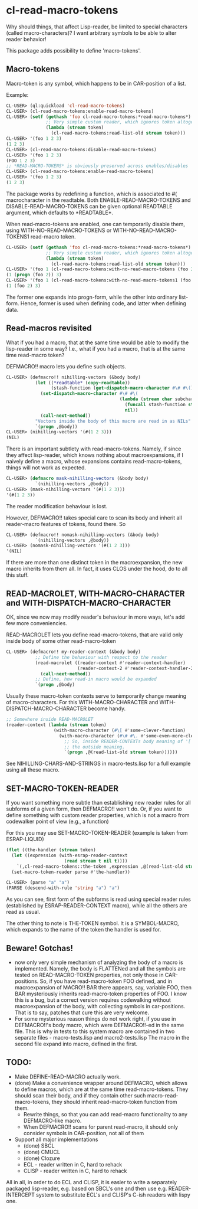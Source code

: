 cl-read-macro-tokens
====================

Why should things, that affect Lisp-reader, be limited to special characters (called macro-characters)?
I want arbitrary symbols to be able to alter reader behavior!

This package adds possibility to define 'macro-tokens'.

Macro-tokens
------------

Macro-token is any symbol, which happens to be in CAR-position of a list.

Example:
```lisp
CL-USER> (ql:quickload 'cl-read-macro-tokens)
CL-USER> (cl-read-macro-tokens:enable-read-macro-tokens)
CL-USER> (setf (gethash 'foo cl-read-macro-tokens:*read-macro-tokens*)
               ;; Very simple custom reader, which ignores token altogether
               (lambda (stream token)
                 (cl-read-macro-tokens:read-list-old stream token)))
CL-USER> '(foo 1 2 3)
(1 2 3)
CL-USER> (cl-read-macro-tokens:disable-read-macro-tokens)
CL-USER> '(foo 1 2 3)
(FOO 1 2 3)
;; *READ-MACRO-TOKENS* is obviously preserved across enables/disables
CL-USER> (cl-read-macro-tokens:enable-read-macro-tokens)
CL-USER> '(foo 1 2 3)
(1 2 3)
```
The package works by redefining a function, which is associated to #\( macrocharacter in the readtable.
Both ENABLE-READ-MACRO-TOKENS and DISABLE-READ-MACRO-TOKENS can be given optional READTABLE argument,
which defaults to \*READTABLE\*.

When read-macro-tokens are enabled, one can temporarily disable them, using
WITH-NO-READ-MACRO-TOKENS or WITH-NO-READ-MACRO-TOKENS1 read-macro token.

```lisp
CL-USER> (setf (gethash 'foo cl-read-macro-tokens:*read-macro-tokens*)
               ;; Very simple custom reader, which ignores token altogether
               (lambda (stream token)
                 (cl-read-macro-tokens:read-list-old stream token)))
CL-USER> '(foo 1 (cl-read-macro-tokens:with-no-read-macro-tokens (foo 2) 3))
(1 (progn (foo 2)) 3)
CL-USER> '(foo 1 (cl-read-macro-tokens:with-no-read-macro-tokens1 (foo 2) 3))
(1 (foo 2) 3)
```

The former one expands into progn-form, while the other into ordinary list-form.
Hence, former is used when defining code, and latter when defining data.

Read-macros revisited
---------------------

What if you had a macro, that at the same time would be able to modify the lisp-reader in some way?
I.e., what if you had a macro, that is at the same time read-macro token?

DEFMACRO!! macro lets you define such objects.

```lisp
CL-USER> (defmacro!! nihilling-vectors (&body body)
           (let ((*readtable* (copy-readtable))
                 (stash-function (get-dispatch-macro-character #\# #\()))
             (set-dispatch-macro-character #\# #\(
                                           (lambda (stream char subchar)
                                             (funcall stash-function stream char subchar)
                                             nil))
             (call-next-method))
           "Vectors inside the body of this macro are read in as NILs"
           `(progn ,@body))
CL-USER> (nihilling-vectors '(#(1 2 3)))
(NIL)
```

There is an important subtlety with read-macro-tokens. Namely, if since they affect
lisp-reader, which knows nothing about macroexpansions, if I naively define a macro,
whose expansions contains read-macro-tokens, things will not work as expected.

```lisp
CL-USER> (defmacro mask-nihilling-vectors (&body body)
           `(nihilling-vectors ,@body))
CL-USER> (mask-nihilling-vectors '(#(1 2 3)))
'(#(1 2 3))
```

The reader modification behaviour is lost.

However, DEFMACRO!! takes special care to scan its body and inherit all reader-macro
features of tokens, found there. So

```lisp
CL-USER> (defmacro!! nomask-nihilling-vectors (&body body)
           `(nihilling-vectors ,@body))
CL-USER> (nomask-nihilling-vectors '(#(1 2 3)))
'(NIL)
```

If there are more than one distinct token in the macroexpansion, the new macro inherits
from them all. In fact, it uses CLOS under the hood, do to all this stuff.

READ-MACROLET, WITH-MACRO-CHARACTER and WITH-DISPATCH-MACRO-CHARACTER
----------------------------------------------------------------------

OK, since we now may modify reader's behaviour in more ways, let's add few more conveniencies.

READ-MACROLET lets you define read-macro-tokens, that are valid only inside body of
some other read-macro-token

```lisp
CL-USER> (defmacro!! my-reader-context (&body body)
           ;; Define the behaviour with respect to the reader
           (read-macrolet ((reader-context #'reader-context-handler)
                           (reader-context-2 #'reader-context-handler-2))
             (call-next-method))
           ;; Define, how read-in macro would be expanded
           `(progn ,@body)
```

Usually these macro-token contexts serve to temporarily change meaning of macro-characters.
For this WITH-MACRO-CHARACTER and WITH-DISPATCH-MACRO-CHARACTER become handy.

```lisp
;; Somewhere inside READ-MACROLET
(reader-context (lambda (stream token)
                  (with-macro-character (#\[ #'some-clever-function)
                    (with-macro-character (#\# #\. #'some-even-more-clever-function)
                      ;; So, inside READER-CONTEXTs body meaning of '[' and '#.' would be different from
                      ;; the outside meaning.
                      `(progn ,@(read-list-old stream token))))))
```

See NIHILLING-CHARS-AND-STRINGS in macro-tests.lisp for a full example using all these macro.


SET-MACRO-TOKEN-READER
----------------------

If you want something more subtle than establishing new reader rules for all subforms of a given
form, then DEFMACRO!! won't do.
Or, if you want to define something with custom reader properties, which is not a macro from
codewalker point of view (e.g., a function)

For this you may use SET-MACRO-TOKEN-READER (example is taken from ESRAP-LIQUID)
```lisp
(flet ((the-handler (stream token)
  (let ((expression (with-esrap-reader-context
                      (read stream t nil t))))
    `(,cl-read-macro-tokens::the-token ,expression ,@(read-list-old stream token)))))
  (set-macro-token-reader parse #'the-handler))

CL-USER> (parse "a" "a")
(PARSE (descend-with-rule 'string "a") "a")
```

As you can see, first form of the subforms is read using special reader rules
(established by ESRAP-READER-CONTEXT macro), while all the others are read as usual.

The other thing to note is THE-TOKEN symbol. It is a SYMBOL-MACRO, which expands to the
name of the token the handler is used for.

Beware! Gotchas!
----------------

  - now only very simple mechanism of analyzing the body of a macro is implemented.
    Namely, the body is FLATTENed and all the symbols are tested on READ-MACRO-TOKEN properties,
    not only those in CAR-positions.
    So, if you have read-macro-token FOO defined, and in macroexpansion of
    MACRO!! BAR there appears, say, variable FOO, then BAR mysteriously inherits
    read-macro-token properties of FOO.
    I know this is a bug, but a correct version requires codewalking without macroexpansion of
    the body, with collecting symbols in car-positions.
    That is to say, patches that cure this are very welcome.
  - For some mysterious reason things do not work right, if you use
    in DEFMACRO!!'s body macro, which were DEFMACRO!!-ed in the same file.
    This is why in tests to this system macro are contained in two separate files - macro-tests.lisp
    and macro2-tests.lisp
    The macro in the second file expand into macro, defined in the first.
    

TODO:
-----

  - Make DEFINE-READ-MACRO actually work.
  - (done) Make a convenience wrapper around DEFMACRO, which allows to define macros,
    which are at the same time read-macro-tokens.
    They should scan their body, and if they contain other such macro-read-macro-tokens,
    they should inherit read-macro-token function from them.
    - Rewrite things, so that you can add read-macro functionality to any DEFMACRO-like macro.
    - When DEFMACRO!! scans for parent read-macro, it should only consider symbols in CAR-position, not
      all of them
  - Support all major implementations
    - (done) SBCL
    - (done) CMUCL
    - (done) Clozure
    - ECL - reader written in C, hard to rehack
    - CLISP - reader written in C, hard to rehack

All in all, in order to do ECL and CLISP, it is easier to write a separately packaged lisp-reader,
e.g. based on SBCL's one and then use e.g. READER-INTERCEPT system to substitute ECL's and CLISP's
C-ish readers with lispy one.